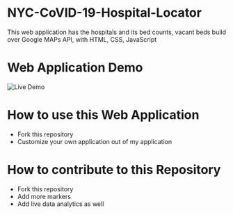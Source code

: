 # NYC-CoVID-19-Hospital-Locator
This web application has the hospitals and its bed counts, vacant beds build over Google MAPs API, with HTML, CSS, JavaScript

# Web Application Demo
![Live Demo](https://sailikhithk.com/NYC-CoVID-19-Hospital-Locator/)



# How to use this Web Application 
* Fork this repository
* Customize your own application out of my application

# How to contribute to this Repository
* Fork this repository
* Add more markers
* Add live data analytics as well

